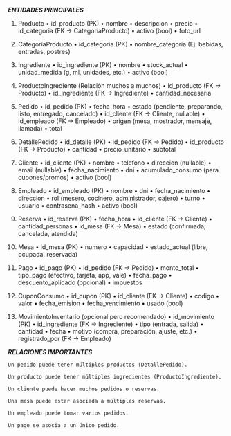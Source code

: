 ***ENTIDADES PRINCIPALES***
1. Producto
    •	id_producto (PK)
    •	nombre
    •	descripcion
    •	precio
    •	id_categoria (FK → CategoríaProducto)
    •	activo (bool)
    •	foto_url

2. CategoríaProducto
    •	id_categoria (PK)
    •	nombre_categoria (Ej: bebidas, entradas, postres)

3. Ingrediente
    •	id_ingrediente (PK)
    •	nombre
    •	stock_actual
    •	unidad_medida (g, ml, unidades, etc.)
    •	activo (bool)

4. ProductoIngrediente (Relación muchos a muchos)
    •	id_producto (FK → Producto)
    •	id_ingrediente (FK → Ingrediente)
    •	cantidad_necesaria

5. Pedido
    •	id_pedido (PK)
    •	fecha_hora
    •	estado (pendiente, preparando, listo, entregado, cancelado)
    •	id_cliente (FK → Cliente, nullable)
    •	id_empleado (FK → Empleado)
    •	origen (mesa, mostrador, mensaje, llamada)
    •	total

6. DetallePedido
    •	id_detalle (PK)
    •	id_pedido (FK → Pedido)
    •	id_producto (FK → Producto)
    •	cantidad
    •	precio_unitario
    •	subtotal

7. Cliente
    •	id_cliente (PK)
    •	nombre
    •	telefono
    •	direccion (nullable)
    •	email (nullable)
    •	fecha_nacimiento
    •	dni
    •	acumulado_consumo (para cupones/promos)
    •	activo (bool)

8. Empleado
    •	id_empleado (PK)
    •	nombre
    •	dni
    •	fecha_nacimiento
    •	direccion
    •	rol (mesero, cocinero, administrador, cajero)
    •	turno
    •	usuario
    •	contrasena_hash
    •	activo (bool)

9. Reserva
    •	id_reserva (PK)
    •	fecha_hora
    •	id_cliente (FK → Cliente)
    •	cantidad_personas
    •	id_mesa (FK → Mesa)
    •	estado (confirmada, cancelada, atendida)

10. Mesa
    •	id_mesa (PK)
    •	numero
    •	capacidad
    •	estado_actual (libre, ocupada, reservada)

11. Pago
    •	id_pago (PK)
    •	id_pedido (FK → Pedido)
    •	monto_total
    •	tipo_pago (efectivo, tarjeta, app, vale)
    •	fecha_pago
    •	descuento_aplicado (opcional)
    •	impuestos

12. CuponConsumo
    •	id_cupon (PK)
    •	id_cliente (FK → Cliente)
    •	codigo
    •	valor
    •	fecha_emision
    •	fecha_vencimiento
    •	usado (bool)

13. MovimientoInventario (opcional pero recomendado)
    •	id_movimiento (PK)
    •	id_ingrediente (FK → Ingrediente)
    •	tipo (entrada, salida)
    •	cantidad
    •	fecha
    •	motivo (compra, preparación, ajuste, etc.)
    •	registrado_por (FK → Empleado)


***RELACIONES IMPORTANTES***
    
    Un pedido puede tener múltiples productos (DetallePedido).

    Un producto puede tener múltiples ingredientes (ProductoIngrediente).

    Un cliente puede hacer muchos pedidos o reservas.

    Una mesa puede estar asociada a múltiples reservas.

    Un empleado puede tomar varios pedidos.

    Un pago se asocia a un único pedido.
